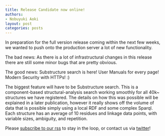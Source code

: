 ```yaml
---
title: Release Candidate now online!
authors:
- Nobuyuki Aoki
layout: post
categories: posts
---
```

In preparation for the full version release coming within the next few weeks, we wanted to push onto the production server a lot of new functionality.

The bad news:  As there is a lot of infrastructural changes in this release there are still some minor bugs that are pretty obvious.

The good news:  Substructure search is here!  User Manuals for every page! Modern Security with HTTPs! :)

The biggest feature will have to be Substructure search.  This is a component-based structural-analysis search working smoothly for all 40k~ structures we have registered.  The details on how this was possible will be explained in a later publication, however it really shows off the volume of data that is possible simply using a local RDF and some complex Sparql.  Each structure has an average of 10 residues and linkage data points, with variable sizes, ambiguity, and repetition.

Please [subscribe to our rss](/rss.xml) to stay in the loop, or contact us via [twitter](http://www.twitter.com/glytoucan)!


